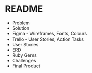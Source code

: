 # README

* Problem
* Solution
* Figma - Wireframes, Fonts, Colours
* Trello - User Stories, Action Tasks
* User Stories
* ERD
* Ruby Gems
* Challenges
* Final Product